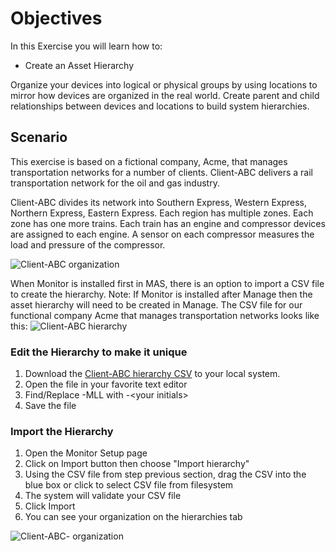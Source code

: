 # Objectives
In this Exercise you will learn how to:

* Create an Asset Hierarchy


Organize your devices into logical or physical groups by using locations to mirror how devices are organized in the real world. Create parent and child relationships between devices and locations to build system hierarchies.


## Scenario

This exercise is based on a fictional company, Acme, that manages transportation networks for a number of clients. Client-ABC delivers a rail transportation network for the oil and gas industry.

Client-ABC divides its network into Southern Express, Western Express, Northern Express, Eastern Express. Each region has multiple zones. Each zone has one more trains. Each train has an engine and compressor devices are assigned to each engine. A sensor on each compressor measures the load and pressure of the compressor.

![Client-ABC organization](/img/mas_monitor_hierarchy/Client-ABC_org.png)&nbsp;&nbsp;

When Monitor is installed first in MAS, there is an option to import a CSV file to create the hierarchy.
Note:  If Monitor is installed after Manage then the asset hierarchy will need to be created in Manage.
The CSV file for our functional company Acme that manages transportation networks looks like this:
![Client-ABC hierarchy](/img/mas_monitor_hierarchy/Client-ABC-hierarchy.png)&nbsp;&nbsp;

### Edit the Hierarchy to make it unique

1. Download the [Client-ABC hierarchy CSV](/csv/mas_monitor_hierarchy/Client-ABC-hierarchy.csv) to your local system.
2. Open the file in your favorite text editor
3. Find/Replace -MLL with -<your initials\>
4. Save the file

### Import the Hierarchy

1. Open the Monitor Setup page
3. Click on Import button then choose "Import hierarchy"
4. Using the CSV file from step previous section, drag the CSV into the blue box or click to select CSV file from filesystem
5. The system will validate your CSV file
6. Click Import
7. You can see your organization on the hierarchies tab

![Client-ABC-<your initials> organization](/img/mas_monitor_hierarchy/hierarchy_org.png)&nbsp;












